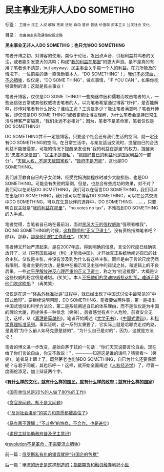 # 民主事业无非人人DO&nbsp;SOMETIHG

标签： `卫道士` `民主` `人权` `解放` `宪政` `法制` `自由` `普世` `普适` `价值观` `资本主义` `公民社会` `文化` 

目录： `自由民主宪政通往奴役之路`

**民主事业无非人人DO SOMETIHG；也只允许DO SOMETHING**

笔者开博之初，对博客的使用，类似于论坛，发出点声音，引起利益共鸣者的关注，或者能引发更大的共鸣；构成“[我的利益在那里](http://blog.sina.com.cn/s/blog_5563a64d0100dfvx.html)”的更大声浪。是不是真的有用？笔者也不清楚，but
anyway，民主事业关乎每一个人的利益，在力所能及的情况下，一位前辈的话一直激励着本人，“DO
SOMETHING”！。[我们不必流血，不必牺牲](../../../2010/1/6/“不斗争”是社会进步的主要手段.md)，仅仅是，“DO
SOME THING"，做点事情，“IF YOU CAN ”，如果你能够做到的话；这就是民主事业！

笔者开博客，仅仅是DO SOME THING!!
一些痴迷中医和儒教而攻击笔者的人，一些迷信张五常或其他权威攻击笔者的人，以为笔者希望通过博客“炒作”，是否能解释，炒作对笔者有什么好处？谁给工资？工资是多少？能让笔者满意吗？笔者开博客，却仅仅是DO
SOME
THING!!或者更能让博友理解，为什么笔者会坚持日常生活与博客严密隔离，“我们永远不必相对”；因为，笔者不是革命家，笔者仅仅是DO
SOMETHING!

DO SOMETHING并不一定是博客。只要这个社会还有我们生活的空间，就一定还有DO
SOMETHING的空间。在日常生活中，与亲友适当交流时，提醒自已的合法利益不能被侵害，可能的情况下提醒亲友也有“我的利益在那里”的权力，提醒亲友“[忠君不是爱国](../../../2009/3/25/中国式诡辩：道德祭坛上忠君的义务.md)”，“[民主不是自私](../../../2009/3/26/人性本私！无私与自私是同义词.md)”，“[照顾好自已的利益也是国家利益](../../../2009/9/26/不爱已者何以爱国？.md)的一部分”，“[天赋人权，不是天赋国家权](../../../2009/7/28/不要问国家对你做了什么，要问你为国家做了什么.md)”，“[政府不是万能](../../../2009/1/7/威权万能论，肆虐中国2000年的条件反射.md)”，这也是DO
SOMETHING。

我们甚至教育自已的子女弟妹，经受党妈洗脑程序时减少大脑损伤，也是DO
SOMETHING。可能会有失败的案例，但是，也总会有些成功的效果，对不对？我们可以在论坛DO SOMETHING，我们可以在留言DO
SOMETHING，我们可以在出版DO SOMETHING，我们也可以在博客DO SOMETHING，可以在公共交流中DO
SOMETHING，可以在生意伙伴的选择中，DO SOMETHING，……，只要明白民主就是“[我的利益在那里](http://blog.sina.com.cn/s/blog_5563a64d0100dfvx.html)”，“no
votes no tax”，不难找到DO SOMETHING的入手点。

笔者觉得，当笔者自已站在最前沿，面对[黑风大王的强权威胁](../../../2009/12/30/打黄扫黑可以抑制性冲动吗？.md)“强项者唯我”，DOING
SOMETHING的时侯，[这样那样的“正义卫道士”](../../../2009/11/11/中国社会4.5种正统卫道士.md)，没有资格指摘笔者吧？除非，那非，[那是他们的“工作责任”](../../../2009/10/21/人，鬼.md)。（笑笑）

笔者博文开始严肃起来，是在2007年底，得到明确的信息，言论的尺度已经确实放开了，以《[只有国民福祉（利）才能救中国](../../../2008/7/12/价值守恒定律：只有国民福利才能救中国!.md)》，才开始真正系统地阐述自已的社会主张。仅仅是主张，并没有涉及到为什么有这些主张。同样是由于言论尺度仍然有限制，笔者主要的文功，是集中在揭示常见主张中的错误之处，和逻辑上的不良后果。一些[对平民解放逆反心理严重的正义卫道士](../../../2009/11/11/中国社会4.5种正统卫道士.md)，称之为“批这批那”，大概是让这些权威的粉丝很是难堪。（笑笑）。本人[不把他们的灵魂权威批这批那，难道还替他们吹这吹那](../../../2010/1/3/独立的思考必须排斥权威干扰.md)？（再笑笑）

仅仅是在这一“[体系外标准批评](../../../2009/4/29/社会发展史观和科学的社会进化论.md)”过程中，就已经出现了中国式讨论中最常见的“中国式诡辩”。要继续说明问题，DO
SOMETHING，笔者要做两件事，第一是指出中国式诡辩和科学方法论，第二是系统阐述自已的体系理由，而不是仅仅是为中国的理论大厦，再提供多一种信念（笑笑）。后者感觉有点个人危险，前者安全无比，这样，从《[真理是简单的](../../../2009/1/24/经济很简单，政治很简单，科学很简单，真理很简单.md)》，笔者开始阐述《[大学无书](../../../2009/6/17/民主就是科学的议事规则.md)》，《[中国式诡辩](../../../2008/10/10/中国式诡辩：官本位文化之权位崇拜心魔.md)》，和[科学真理标准系列](../../../2009/12/4/科学的真理标准和绝对的“真理标准”.md)。事实证明，这一系列太重要了，它实际上就是哈耶克走过的路，是说明“为什么前人如马克思是错的”，“为什么自已是对的”，因为，这就是方法论！

笔者的博文进一步改变，是始自茅于轼的一句话：“你们天天说要言论自由，现在给了你们言论自由，你又不敢说！”，————知道这是谁的话吗？猜猜看～（笑笑）。笔者马上跟上了。既然茅老也能够DO
SOMETHING，自已为什么还要保留呢？与君子同戚，其也乐呼～！这样，就开始全面阐述《[人权经济学](../../../2009/2/6/人权经济学.md)》了。尽管一度画蛇添足，加上辩证两个字。

《[**有什么样的文化，就有什么样的国民，就有什么样的政府；就有什么样的国家**](../../../2009/12/31/有什么样的文化，就有什么样的国民.md)》

《[国有单位总是20%的人做了80%的工作](../../../2009/12/30/国有单位总是20%的人做了80%的工作.md)》

《[贪官是问题，却不是大问题](../../../2010/1/4/贪官是问题，却不是大问题.md)》

《[“反对社会进步”的实力和意愿都被高估了](../../../2010/1/5/“反对社会进步”的实力和意愿都被高估了.md)》

《[马克思不理解：“不斗争”的协商，不合作，也是进步](../../../2010/1/6/“不斗争”是社会进步的主要手段.md)》

《[讲民主就协助政府普及民主意识](../../../2010/1/7/讲民主就协助政府普及民主意识.md)》

《[revolution不是革命，不需要流血牺牲](../../../2010/1/9/revolution不是革命，不需要流血牺牲.md)》

前一篇：[俄罗斯私有化的错误就是“分国企的包袱”](../../../2010/1/10/俄罗斯私有化的错误就是“分国企的包袱”.md)

后一篇：[甲流的历史是这样制造的；指数期货和融资融券利好小盘](../../../2010/1/11/甲流的历史是这样制造的；指数期货和融资融券利好小盘.md)